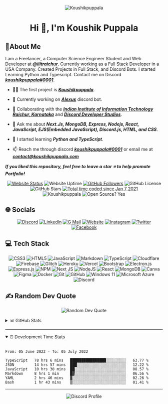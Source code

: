 <div align='center'>

![Koushikpuppala](https://capsule-render.vercel.app/api?type=waving&color=gradient&height=200&section=header&text=𝑲𝒐𝒖𝒔𝒉𝒊𝒌%20𝑷𝒖𝒑𝒑𝒂𝒍𝒂&fontSize=80&fontAlignY=35&animation=twinkling&fontColor=gradient)

# Hi 👋, I'm Koushik Puppala

</div>

## 💫About Me

I am a Freelancer, a Computer Science Engineer Student and Web Developer at **_[@iiitraichur](https://github.com/iiitraichur)_**. Currently working as a Full Stack Developer in a USA Company. Created Projects in Full Stack, and Discord Bots. I started Learning Python and Typescript. Contact me on Discord **_[koushikpuppala#0001](https://discord.com/channels/@me/735813371433058354)_**.

-   👨‍💻 The first project is **_[Koushikpuppala](https://koushikpuppala.com)_**.

-   🔭 Currently working on **_[Alexus]()_** discord bot.

-   👯 Collaborating with the **_[Indian Institute of Information Technology Raichur, Karnataka](https://github.com/iiitraichur)_** and **_[Discord Developer Studios](https://github.com/dscdevstudios)_**.

-   💬 Ask me about **_Next.Js, MongoDB, Express, Nodejs, React, JavaScript, EJS(Embedded JavaScript), Discord.js, HTML, and CSS_**.

-   🌱 I started learning **_Python and TypeScript_**.

-   📫 Reach me through discord **_[koushikpuppala#0001](https://discord.com/channels/@me/735813371433058354)_** or email me at **_[contact@koushikpuppala.com](mailto:contact@koushikpuppala.com)_**

**_If you liked this repository, feel free to leave a star ⭐ to help promote Portfolio!_**

<!-- -   🤝 I’m looking for help with **_[Avengers Assemble Discord Bot Community and Dashboard](https://github.com/koushikpuppala/avengers-assemble)_**. -->
<div align='center'>

[![Website Status](https://img.shields.io/website?style=social&url=https%3A%2F%2Fkoushikpuppala.com&logo=Microsoft%20Edge&logoColor=%23000000)](https://koushikpuppala.com) ![Website Uptime](https://img.shields.io/uptimerobot/ratio/m791998307-456ba3ddfb31f7b23ce7a096?style=social&logo=Microsoft%20Edge&logoColor=%23000000) [![GitHub Followers](https://img.shields.io/github/followers/koushikpuppala.svg?style=social&label=Follow)](https://github.com/koushikpuppala?tab=followers) ![GitHub License](https://img.shields.io/github/license/koushikpuppala/koushikpuppala?style=social&logo=github) ![GitHub Stars](https://img.shields.io/github/stars/koushikpuppala?affiliations=OWNER%2CCOLLABORATOR%2CORGANIZATION_MEMBER&style=social) [![Total time coded since Jan 7 2021](https://wakatime.com/badge/user/72e2ce29-83ee-4ab0-b7c6-aafe16410611.svg?style=social)](https://wakatime.com/@72e2ce29-83ee-4ab0-b7c6-aafe16410611)
<br />
![Koushikpuppala](https://komarev.com/ghpvc/?username=koushikpuppala&label=Profile%20views&color=0e75b6) ![Open Source? Yes](https://badgen.net/badge/Open%20Source%20%3F/Yes%21/blue?icon=github)

</div>

## 🌐 Socials

<div align="center">

[![Discord](https://img.shields.io/badge/Discord-%237289DA.svg?style=social&logo=discord)](htttps://discord.gg/ksjnd) [![LinkedIn](https://img.shields.io/badge/LinkedIn-%230077B5.svg?style=social&logo=linkedin)](https://linkedin.com/in/koushikpuppala) [![G Mail](https://img.shields.io/badge/G%20Mail-%23EA4335.svg?style=social&logo=GMail)](mailto:contact@koushikpuppala.com) [![Website](https://img.shields.io/badge/Website-%231877F2.svg?style=social&logo=Microsoft%20Edge)](https://koushikpuppala.com) [![Instagram](https://img.shields.io/badge/Instagram-%23E4405F.svg?style=social&logo=Instagram)](https://instagram.com/koushikpuppala) [![Twitter](https://img.shields.io/badge/Twitter-%231DA1F2.svg?style=social&logo=Twitter)](https://twitter.com/puppala_koushik) [![Facebook](https://img.shields.io/badge/Facebook-%231877F2.svg?style=social&logo=Facebook)](https://facebook.com/puppalakoushik)

</div>

## 💻 Tech Stack

<div align="center">

![CSS3](https://img.shields.io/badge/CSS%203-%231572B6.svg?style=social&logo=css3) ![HTML5](https://img.shields.io/badge/HTML%205-%23E34F26.svg?style=social&logo=html5) ![JavaScript](https://img.shields.io/badge/Javascript-%23323330.svg?style=social&logo=javascript&logoColor=%23F7DF1E) ![Markdown](https://img.shields.io/badge/Markdown-%23000000.svg?style=social&logo=markdown) ![TypeScript](https://img.shields.io/badge/Typescript-%23007ACC.svg?style=social&logo=typescript&logoColor=%233178C6) ![Cloudflare](https://img.shields.io/badge/Cloudflare-%23F38020?style=social&logo=Cloudflare) ![Firebase](https://img.shields.io/badge/Firebase-%23039BE5.svg?style=social&logo=firebase&logoColor=%23FFCA28) ![Glitch](https://img.shields.io/badge/Glitch-%233333FF.svg?style=social&logo=glitch) ![Heroku](https://img.shields.io/badge/Heroku-%23430098.svg?style=social&logo=heroku) ![Vercel](https://img.shields.io/badge/Vercel-%23000000.svg?style=social&logo=vercel) ![Bootstrap](https://img.shields.io/badge/Bootstrap-%23563D7C.svg?style=social&logo=bootstrap) ![Electron.js](https://img.shields.io/badge/Electron-191970?style=social&logo=Electron) ![Express.js](https://img.shields.io/badge/Express.js-%23404d59.svg?style=social&logo=express&logoColor=%2361DAFB) ![NPM](https://img.shields.io/badge/NPM-%23000000.svg?style=social&logo=npm) ![Next JS](https://img.shields.io/badge/Next-black?style=social&logo=next.js) ![NodeJS](https://img.shields.io/badge/Node.JS-%236DA55F?style=social&logo=Node.JS) ![React](https://img.shields.io/badge/React-%2320232a.svg?style=social&logo=react&logoColor=%2361DAFB) ![MongoDB](https://img.shields.io/badge/MongoDB-%234ea94b.svg?style=social&logo=mongodb) ![Canva](https://img.shields.io/badge/Canva-%2300C4CC.svg?style=social&logo=Canva) ![Figma](https://img.shields.io/badge/Figma-%23F24E1E.svg?style=social&logo=figma) ![Docker](https://img.shields.io/badge/Docker-%230db7ed.svg?style=social&logo=docker) ![Git](https://img.shields.io/badge/Git-%230db7ed.svg?style=social&logo=git) ![GitHub](https://img.shields.io/badge/GitHub-%230db7ed.svg?style=social&logo=github) ![Windows 11](https://img.shields.io/badge/Window%2011-%230db7ed.svg?style=social&logo=Microsoft&logoColor=%230078D4) ![Microsoft Azure](https://img.shields.io/badge/Microsoft%20Azure-%230db7ed.svg?style=social&logo=microsoft%20azure) ![Discord](https://img.shields.io/badge/Discord-%230db7ed.svg?style=social&logo=discord)

</div>

## ✍️ Random Dev Quote

<div align="center">

![Random Dev Quote](https://quotes-github-readme.vercel.app/api?type=horizontal&theme=tokyonight)

</div>

<details>
<summary>📊 GitHub Stats</summary>
<div align="center">

![GitHub Profile Trophy](https://github-profile-trophy.vercel.app/?username=koushikpuppala&theme=juicyfresh&no-frame=true&no-bg=false&margin-w=4&margin-h=4&column=3&row=3) ![GitHub Readme Stats](https://github-readme-stats.vercel.app/api/top-langs/?username=koushikpuppala&theme=blue-green&hide_border=true&include_all_commits=false&count_private=false&layout=compact) ![GitHub Readme Stats](https://github-readme-stats.vercel.app/api?username=koushikpuppala&theme=blue-green&hide_border=true&include_all_commits=false&count_private=false) ![GitHub Readme Streak](https://github-readme-streak-stats.herokuapp.com/?user=koushikpuppala&theme=blue-green&hide_border=true) ![Activity Graph](https://activity-graph.herokuapp.com/graph?username=koushikpuppala&theme=xcode&hide_border=true&layout=compact)

</div>
</details>

---

<details open>
<summary>⏰ Development Time Stats</summary>
<br />

<!--START_SECTION:waka-->

```text
From: 05 June 2022 - To: 05 July 2022

TypeScript   78 hrs 6 mins   ████████████████░░░░░░░░░   63.77 %
JSON         14 hrs 57 mins  ███░░░░░░░░░░░░░░░░░░░░░░   12.22 %
JavaScript   10 hrs 30 mins  ██░░░░░░░░░░░░░░░░░░░░░░░   08.57 %
Markdown     8 hrs 1 min     █▓░░░░░░░░░░░░░░░░░░░░░░░   06.56 %
YAML         2 hrs 46 mins   ▓░░░░░░░░░░░░░░░░░░░░░░░░   02.26 %
Bash         1 hr 43 mins    ▒░░░░░░░░░░░░░░░░░░░░░░░░   01.41 %
```

<!--END_SECTION:waka-->

</summary>
</details>

---

<div align='center'>

![Discord Profile](https://lanyard-profile-readme.vercel.app/api/735813371433058354)

</div>
